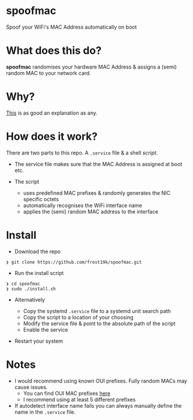# spoofmac
Spoof your WiFi's MAC Address automatically on boot

# What does this do?
**spoofmac** randomises your hardware MAC Address & assigns a (semi) random MAC to your network card.

# Why?
[This](https://qr.ae/prRvET) is as good an explanation as any.

# How does it work?
There are two parts to this repo. A `.service` file & a shell *script*.

- The service file makes sure that the MAC Address is assigned at boot etc.

- The script
    - uses predefined MAC prefixes & randomly generates the NIC specific octets
    - automatically recognises the WiFi interface name
    - applies the (semi) random MAC address to the interface

# Install
- Download the repo
```
❯ git clone https://github.com/frost19k/spoofmac.git
```
- Run the install script
```
❯ cd spoofmac
❯ sudo ./install.sh
```
- Alternatively
    - Copy the systemd `.service` file to a systemd unit search path
    - Copy the script to a location of your choosing
    - Modify the service file & point to the absolute path of the script
    - Enable the service

- Restart your system

# Notes
- I would recommend using known OUI prefixes. Fully random MACs may cause issues.
    - You can find OUI MAC prefixes [here](https://mac.lc)
    - I recommend using at least 5 different prefixes
- If autodetect interface name fails you can always manually define the name in the `.service` file.
